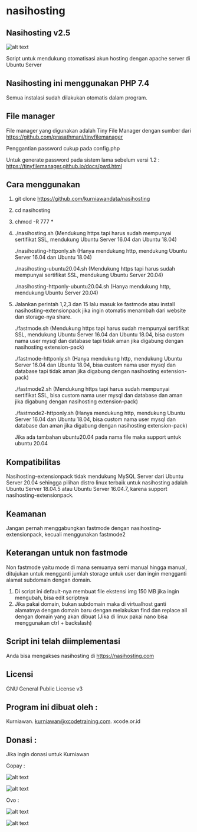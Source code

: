 # nasihosting

Nasihosting v2.5
--------------------
![alt text](http://xcode.or.id/04_small-logo.png)

Script untuk mendukung otomatisasi akun hosting dengan apache server di Ubuntu Server

Nasihosting ini menggunakan PHP 7.4
-------------------------
Semua instalasi sudah dilakukan otomatis dalam program.

File manager
------------
File manager yang digunakan adalah Tiny File Manager dengan sumber dari https://github.com/prasathmani/tinyfilemanager

Penggantian password cukup pada config.php

Untuk generate password pada sistem lama sebelum versi 1.2 :
https://tinyfilemanager.github.io/docs/pwd.html

Cara menggunakan
----------------
1. git clone https://github.com/kurniawandata/nasihosting
2. cd nasihosting
3. chmod -R 777 *
4. ./nasihosting.sh (Mendukung https tapi harus sudah mempunyai sertifikat SSL, mendukung Ubuntu Server 16.04 dan Ubuntu 18.04)

   ./nasihosting-httponly.sh (Hanya mendukung http, mendukung Ubuntu Server 16.04 dan Ubuntu 18.04) 
   
   ./nasihosting-ubuntu20.04.sh (Mendukung https tapi harus sudah mempunyai sertifikat SSL, mendukung Ubuntu Server 20.04)
   
   ./nasihosting-httponly-ubuntu20.04.sh (Hanya mendukung http, mendukung Ubuntu Server 20.04) 
   
5. Jalankan perintah 1,2,3 dan 15 lalu masuk ke fastmode atau install nasihosting-extensionpack jika ingin otomatis menambah dari website dan storage-nya share.

   ./fastmode.sh (Mendukung https tapi harus sudah mempunyai sertifikat SSL, mendukung Ubuntu Server 16.04 dan Ubuntu 18.04, bisa custom nama user mysql dan database tapi tidak aman jika digabung dengan nasihosting extension-pack)

   ./fastmode-httponly.sh (Hanya mendukung http, mendukung Ubuntu Server 16.04 dan Ubuntu 18.04, bisa custom nama user mysql dan database tapi tidak aman jika digabung dengan nasihosting extension-pack)

   ./fastmode2.sh (Mendukung https tapi harus sudah mempunyai sertifikat SSL, bisa custom nama user mysql dan database dan aman jika digabung dengan nasihosting extension-pack) 

   ./fastmode2-httponly.sh (Hanya mendukung http, mendukung Ubuntu Server 16.04 dan Ubuntu 18.04, bisa custom nama user mysql dan database dan aman jika digabung dengan nasihosting extension-pack) 

   Jika ada tambahan ubuntu20.04 pada nama file maka support untuk ubuntu 20.04
   
Kompatibilitas
--------------
Nasihosting-extensionpack tidak mendukung MySQL Server dari Ubuntu Server 20.04 sehingga pilihan distro linux terbaik untuk nasihosting adalah Ubuntu Server 18.04.5 atau Ubuntu Server 16.04.7, karena support nasihosting-extensionpack.

Keamanan
--------
Jangan pernah menggabungkan fastmode dengan nasihosting-extensionpack, kecuali menggunakan fastmode2


Keterangan untuk non fastmode
----------
Non fastmode yaitu mode di mana semuanya semi manual hingga manual, ditujukan untuk mengganti jumlah storage untuk user dan ingin mengganti alamat subdomain dengan domain.
1. Di script ini default-nya membuat file ekstensi img 150 MB jika ingin mengubah, bisa edit scriptnya
2. Jika pakai domain, bukan subdomain maka di virtualhost ganti alamatnya dengan domain baru dengan melakukan find dan replace all dengan domain yang akan dibuat (Jika di linux pakai nano bisa menggunakan ctrl + backslash)


Script ini telah diimplementasi
-------------------------------
Anda bisa mengakses nasihosting di https://nasihosting.com

Licensi
-------
GNU General Public License v3

Program ini dibuat oleh :
--------------------------------------------
Kurniawan. kurniawan@xcodetraining.com.
xcode.or.id


Donasi :
--------
Jika ingin donasi untuk Kurniawan

Gopay :

![alt text](http://xcodeserver.my.id/gofood.png)

![alt text](http://xcodeserver.my.id/gopay.png)

Ovo :

![alt text](http://xcodeserver.my.id/ovo3.png)

![alt text](http://xcodeserver.my.id/ovo2.png)
